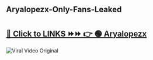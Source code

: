 
 ## Aryalopezx-Only-Fans-Leaked

# <h2><a href="https://clipsfans.com/Aryalopezx&ref=git">🔗 Click to LINKS ⏩⏩ 👉 🟢 Aryalopezx </a></h2>

<a href="https://clipsfans.com/Aryalopezx&ref=git" rel="nofollow" data-target="animated-image.originalLink"><img src="https://i.ibb.co.com/xMMVF88/686577567.gif" alt="Viral Video Original" style="max-width: 100%; display: inline-block;" data-target="animated-image.originalImage"></a>
